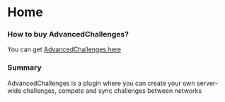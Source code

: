 # Home

### How to buy AdvancedChallenges? <a href="#how-to-buy-battlepass" id="how-to-buy-battlepass"></a>

You can get [AdvancedChallenges here​](https://advancedplugins.net/item/AdvancedChallenges.212)

### Summary <a href="#summary" id="summary"></a>

AdvancedChallenges is a plugin where you can create your own server-wide challenges, compete and sync challenges between networks
